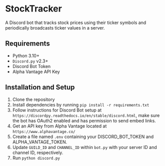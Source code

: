 # StockTracker

A Discord bot that tracks stock prices using their ticker symbols and periodically broadcasts ticker values in a server.

## Requirements
- Python 3.10+
- `Discord.py` v2.3+
- Discord Bot Token
- Alpha Vantage API Key

## Installation and Setup
1. Clone the repository
2. Install dependencies by running `pip install -r requirements.txt`
3. Follow instructions for Discord Bot setup at `https://discordpy.readthedocs.io/en/stable/discord.html`, make sure the bot has OAuth2 enabled and has permission to send embed links.
4. Get an API key from Alpha Vantage located at `https://www.alphavantage.co/`
5. Create a file named `.env` containing your DISCORD_BOT_TOKEN and ALPHA_VANTAGE_TOKEN.
6. Update `GUILD_ID` and `CHANNEL_ID` within `bot.py` with your server ID and channel ID, respectively.
7. Run `python discord.py`
